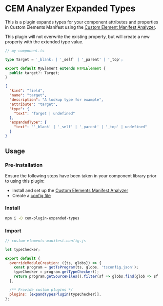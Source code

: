 # CEM Analyzer Expanded Types

This is a plugin expands types for your component attributes and properties in Custom Elements Manifest using the [Custom Element Manifest Analyzer](https://custom-elements-manifest.open-wc.org/).

This plugin will not overwrite the existing property, but will create a new property with the extended type value.

```ts
// my-component.ts

type Target = '_blank; | '_self' | '_parent' | '_top';

export default MyElement extends HTMLElement {
  public target?: Target;
}
```

```json
{
  "kind": "field",
  "name": "target",
  "description": "A lookup type for example",
  "attribute": "target",
  "type": {
    "text": "Target | undefined"
  },
  "expandedType": {
    "text": "'_blank' | '_self' | '_parent' | '_top' | undefined"
  }
}
```

## Usage

### Pre-installation

Ensure the following steps have been taken in your component library prior to using this plugin:

- Install and set up the [Custom Elements Manifest Analyzer](https://custom-elements-manifest.open-wc.org/analyzer/getting-started/)
- Create a [config file](https://custom-elements-manifest.open-wc.org/analyzer/config/#config-file)

### Install

```bash
npm i -D cem-plugin-expanded-types
```

### Import

```js
// custom-elements-manifest.config.js

let typeChecker;

export default {
  overrideModuleCreation: ({ts, globs}) => {
    const program = getTsProgram(ts, globs, 'tsconfig.json');
    typeChecker = program.getTypeChecker();
    return program.getSourceFiles().filter(sf => globs.find(glob => sf.fileName.includes(glob)));
  },

  /** Provide custom plugins */
  plugins: [expandTypesPlugin(typeChecker)],
};
```
